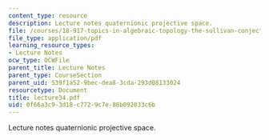 ```yaml
---
content_type: resource
description: Lecture notes quaternionic projective space.
file: /courses/18-917-topics-in-algebraic-topology-the-sullivan-conjecture-fall-2007/0f66a3c93d18c7729c7e88b092033c6b_lecture34.pdf
file_type: application/pdf
learning_resource_types:
- Lecture Notes
ocw_type: OCWFile
parent_title: Lecture Notes
parent_type: CourseSection
parent_uid: 539f1a52-9bec-dea8-3cda-293d08133024
resourcetype: Document
title: lecture34.pdf
uid: 0f66a3c9-3d18-c772-9c7e-88b092033c6b
---
```

Lecture notes quaternionic projective space.

